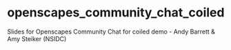 # openscapes_community_chat_coiled
Slides for Openscapes Community Chat for coiled demo - Andy Barrett &amp; Amy Steiker (NSIDC)
